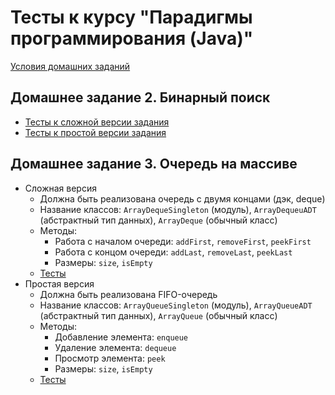Тесты к курсу "Парадигмы программирования (Java)"
====

[Условия домашних заданий](http://www.kgeorgiy.info/courses/java-intro/homeworks.html)

Домашнее задание 2. Бинарный поиск
----
* [Тесты к сложной версии задания](BinarySearchHard.java)
* [Тесты к простой версии задания](BinarySearchEasy.java)


Домашнее задание 3. Очередь на массиве
----
*  Сложная версия
   * Должна быть реализована очередь с двумя концами (дэк, deque)
   * Название классов: ``ArrayDequeSingleton`` (модуль), ``ArrayDequeuADT`` (абстрактный тип данных), ``ArrayDeque`` (обычный класс)
   * Методы:
      * Работа с началом очереди: ``addFirst``, ``removeFirst``, ``peekFirst``
      * Работа с концом очереди: ``addLast``, ``removeLast``, ``peekLast``
      * Размеры: ``size``, ``isEmpty``
   * [Тесты](ArrayDequeTest.java)
* Простая версия
   * Должна быть реализована FIFO-очередь
   * Название классов: ``ArrayQueueSingleton`` (модуль), ``ArrayQueueADT`` (абстрактный тип данных), ``ArrayQueue`` (обычный класс)
   * Методы:
      * Добавление элемента: ``enqueue``
      * Удаление элемента: ``dequeue``
      * Просмотр элемента: ``peek``
      * Размеры: ``size``, ``isEmpty``
   * [Тесты](ArrayQueueTest.java)
